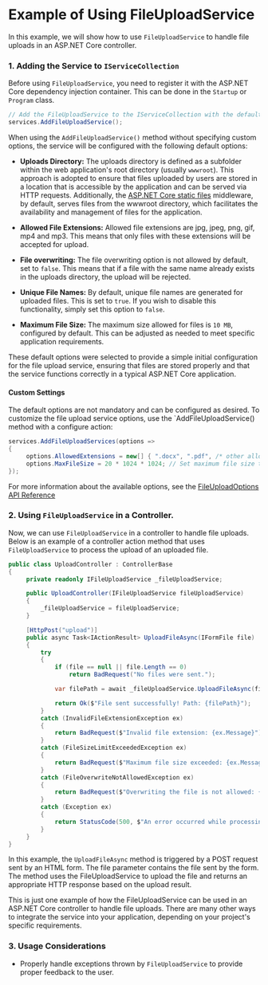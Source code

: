 # Example of Using FileUploadService

In this example, we will show how to use `FileUploadService` to handle file uploads in an ASP.NET Core controller.

### 1. Adding the Service to `IServiceCollection`

Before using `FileUploadService`, you need to register it with the ASP.NET Core dependency injection container. This can be done in the `Startup` or `Program` class.

```csharp
// Add the FileUploadService to the IServiceCollection with the default options
services.AddFileUploadService();
```

When using the `AddFileUploadService()` method without specifying custom options, the service will be configured with the following default options:

* **Uploads Directory:** The uploads directory is defined as a subfolder within the web application's root directory (usually `wwwroot`). This approach is adopted to ensure that files uploaded by users are stored in a location that is accessible by the application and can be served via HTTP requests. Additionally, the [ASP.NET Core static files](https://learn.microsoft.com/pt-br/aspnet/core/fundamentals/static-files?view=aspnetcore-6.0) middleware, by default, serves files from the wwwroot directory, which facilitates the availability and management of files for the application.

* **Allowed File Extensions:** Allowed file extensions are jpg, jpeg, png, gif, mp4 and mp3. This means that only files with these extensions will be accepted for upload.


* **File overwriting:** The file overwriting option is not allowed by default, set to `false`. This means that if a file with the same name already exists in the uploads directory, the upload will be rejected.

* **Unique File Names:** By default, unique file names are generated for uploaded files. This is set to `true`. If you wish to disable this functionality, simply set this option to `false`.

* **Maximum File Size:** The maximum size allowed for files is `10 MB`, configured by default. This can be adjusted as needed to meet specific application requirements.

These default options were selected to provide a simple initial configuration for the file upload service, ensuring that files are stored properly and that the service functions correctly in a typical ASP.NET Core application.

#### Custom Settings

The default options are not mandatory and can be configured as desired. To customize the file upload service options, use the `AddFileUploadService() method with a configure action:

```csharp
services.AddFileUploadServices(options =>
{
     options.AllowedExtensions = new[] { ".docx", ".pdf", /* other allowed extensions */ };
     options.MaxFileSize = 20 * 1024 * 1024; // Set maximum file size to 20 MB
});
```

For more information about the available options, see the [FileUploadOptions API Reference](../../references/file-upload-service/file-upload-options.md)

### 2. Using `FileUploadService` in a Controller.

Now, we can use `FileUploadService` in a controller to handle file uploads. Below is an example of a controller action method that uses `FileUploadService` to process the upload of an uploaded file.

```csharp
public class UploadController : ControllerBase
{
     private readonly IFileUploadService _fileUploadService;

     public UploadController(IFileUploadService fileUploadService)
     {
         _fileUploadService = fileUploadService;
     }

     [HttpPost("upload")]
     public async Task<IActionResult> UploadFileAsync(IFormFile file)
     {
         try
         {
             if (file == null || file.Length == 0)
                 return BadRequest("No files were sent.");

             var filePath = await _fileUploadService.UploadFileAsync(file);

             return Ok($"File sent successfully! Path: {filePath}");
         }
         catch (InvalidFileExtensionException ex)
         {
             return BadRequest($"Invalid file extension: {ex.Message}");
         }
         catch (FileSizeLimitExceededException ex)
         {
             return BadRequest($"Maximum file size exceeded: {ex.Message}");
         }
         catch (FileOverwriteNotAllowedException ex)
         {
             return BadRequest($"Overwriting the file is not allowed: {ex.Message}");
         }
         catch (Exception ex)
         {
             return StatusCode(500, $"An error occurred while processing the file upload: {ex.Message}");
         }
     }
}
```

In this example, the `UploadFileAsync` method is triggered by a POST request sent by an HTML form. The file parameter contains the file sent by the form. The method uses the FileUploadService to upload the file and returns an appropriate HTTP response based on the upload result.

This is just one example of how the FileUploadService can be used in an ASP.NET Core controller to handle file uploads. There are many other ways to integrate the service into your application, depending on your project's specific requirements.

### 3. Usage Considerations

* Properly handle exceptions thrown by `FileUploadService` to provide proper feedback to the user.